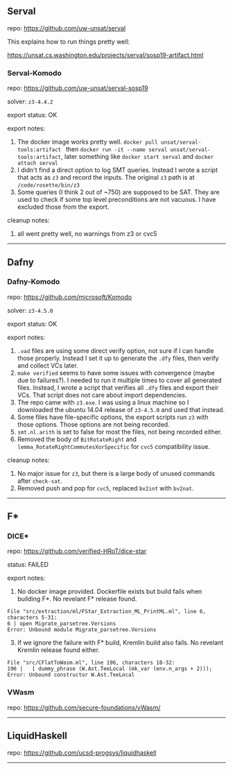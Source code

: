 ## Serval
repo: https://github.com/uw-unsat/serval

This explains how to run things pretty well:

https://unsat.cs.washington.edu/projects/serval/sosp19-artifact.html

### Serval-Komodo 

repo: https://github.com/uw-unsat/serval-sosp19

solver: `z3-4.4.2`

export status: OK

export notes:  
1. The docker image works pretty well.  `docker pull unsat/serval-tools:artifact
` then `docker run -it --name serval unsat/serval-tools:artifact`, later something like `docker start serval` and `docker attach serval`
2. I didn't find a direct option to log SMT queries. Instead I wrote a script that acts as `z3` and record the inputs. The original `z3` path is at `/code/rosette/bin/z3`
3. Some queries (I think 2 out of ~750) are supposed to be SAT. They are used to check if some top level preconditions are not vacuous. I have excluded those from the export.

cleanup notes:
1. all went pretty well, no warnings from z3 or cvc5

----
## Dafny

### Dafny-Komodo

repo: https://github.com/microsoft/Komodo

solver: `z3-4.5.0`

export status: OK

export notes: 
1. `.vad` files are using some direct verify option, not sure if I can handle those properly. Instead I set it up to generate the `.dfy` files, then verify and collect VCs later.
2. `make verified` seems to have some issues with convergence (maybe due to failures?). I needed to run it multiple times to cover all generated files. Instead, I wrote a script that verifies all `.dfy` files and export their VCs. That script does not care about import dependencies. 
4. The repo came with `z3.exe`. I was using a linux machine so I downloaded the ubuntu 14.04 release of `z3-4.5.0` and used that instead.
5. Some files have file-specific options, the export scripts run `z3` with those options. Those options are not being recorded. 
6. `smt.nl.arith` is set to false for most the files, not being recorded either.
7. Removed the body of `BitRotateRight` and `lemma_RotateRightCommutesXorSpecific` for `cvc5` compatibility issue. 

cleanup notes:
1. No major issue for `z3`, but there is a large body of unused commands after `check-sat`. 
2. Removed push and pop for `cvc5`, replaced `bv2int` with `bv2nat`. 

----
## F*

### DICE*

repo: https://github.com/verified-HRoT/dice-star

status: FAILED

export notes:
1. No docker image provided. Dockerfile exists but build fails when building F*. No revelant F* release found. 
```
File "src/extraction/ml/FStar_Extraction_ML_PrintML.ml", line 6, characters 5-31:
6 | open Migrate_parsetree.Versions
Error: Unbound module Migrate_parsetree.Versions
```
3. If we ignore the failure with F* build, Kremlin build also fails. No revelant Kremlin release found either. 
```
File "src/CFlatToWasm.ml", line 196, characters 18-32:
196 |   [ dummy_phrase (W.Ast.TeeLocal (mk_var (env.n_args + 2)));
Error: Unbound constructor W.Ast.TeeLocal
```

### VWasm
repo: https://github.com/secure-foundations/vWasm/

----
## LiquidHaskell

repo: https://github.com/ucsd-progsys/liquidhaskell


----
